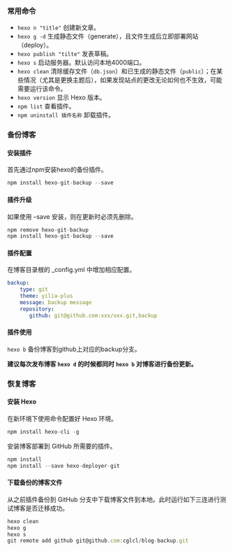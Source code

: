 ### 常用命令

- `hexo n "title"` 创建新文章。
- `hexo g -d` 生成静态文件（generate），且文件生成后立即部署网站（deploy）。
- `hexo publish "tilte"` 发表草稿。
- `hexo s` 启动服务器。默认访问本地4000端口。
- `hexo clean` 清除缓存文件（`db.json`）和已生成的静态文件（`public`）；在某些情况（尤其是更换主题后），如果发现站点的更改无论如何也不生效，可能需要运行该命令。
- `hexo version` 显示 Hexo 版本。
- `npm list` 查看插件。
- `npm uninstall 插件名称` 卸载插件。

### 备份博客

#### 安装插件

首先通过npm安装hexo的备份插件。

``````javascript
npm install hexo-git-backup --save
``````

#### 插件升级

如果使用 –save 安装，则在更新时必须先删除。

``````javascript
npm remove hexo-git-backup
npm install hexo-git-backup --save
``````

#### 插件配置

在博客目录根的 _config.yml 中增加相应配置。

```yaml
backup:
    type: git
    theme: yilia-plus
    message: backup message
    repository:
       github: git@github.com:xxx/xxx.git,backup
```

#### 插件使用

`hexo b` 备份博客到github上对应的backup分支。

**建议每次发布博客 `hexo d` 的时候都同时 `hexo b` 对博客进行备份更新。**

### 恢复博客

#### 安装 Hexo

在新环境下使用命令配置好 Hexo 环境。

```javascript
npm install hexo-cli -g
```

安装博客部署到 GitHub 所需要的插件。

```javascript
npm install
npm install --save hexo-deployer-git
```

#### 下载备份的博客文件

从之前插件备份到 GitHub 分支中下载博客文件到本地。此时运行如下三连进行测试博客是否迁移成功。

```javascript
hexo clean
hexo g
hexo s
git remote add github git@github.com:cglcl/blog-backup.git
```
